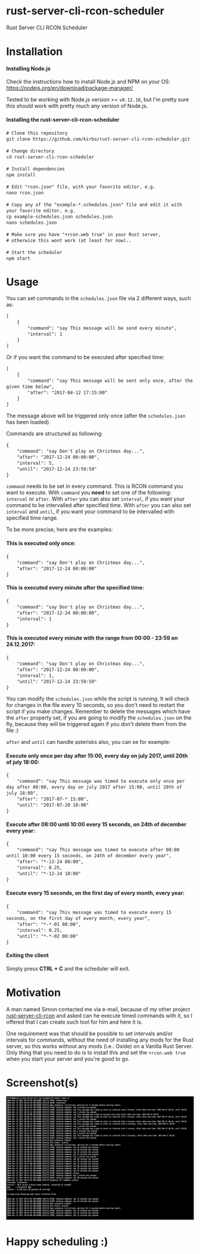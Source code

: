 # rust-server-cli-rcon-scheduler
Rust Server CLI RCON Scheduler

# Installation

#### Installing Node.js
Check the instructions how to install Node.js and NPM on your OS:
https://nodejs.org/en/download/package-manager/

Tested to be working with Node.js version >= `v0.12.18`, but I'm pretty sure this should work with pretty much any
version of Node.js.

#### Installing the rust-server-cli-rcon-scheduler

    # Clone this repository
    git clone https://github.com/kirbo/rust-server-cli-rcon-scheduler.git
    
    # Change directory
    cd rust-server-cli-rcon-scheduler
 
    # Install dependencies
    npm install
 
    # Edit "rcon.json" file, with your favorite editor, e.g.
    nano rcon.json
 
    # Copy any of the "example-*.schedules.json" file and edit it with your favorite editor, e.g.
    cp example-schedules.json schedules.json
    nano schedules.json
    
    # Make sure you have "+rcon.web true" in your Rust server,
    # otherwice this wont work (at least for now)..

    # Start the scheduler
    npm start

# Usage

You can set commands in the `schedules.json` file via 2 different ways, such as:

    [
        {
            "command": "say This message will be send every minute",
            "interval": 1
        }
    ]
    
Or if you want the command to be executed after specified time:

    [
        {
            "command": "say This message will be sent only once, after the given time below",
            "after": "2017-04-12 17:15:00"
        }
    ]

The message above will be triggered only once (after the `schedules.json` has been loaded).

Commands are structured as following:
    
    {
        "command": "say Don't play on Christmas day...",
        "after": "2017-12-24 00:00:00",
        "interval": 5,
        "until": "2017-12-24 23:59:59"
    }

`command` needs to be set in every command. This is RCON command you want to execute.
With `command` you **need** to set one of the following: `interval` or `after`.
With `after`  you can also set `interval`, if you want your command to be intervalled after specified time.
With `after`  you can also set `interval` and `until`, if you want your command to be intervalled with specified time range.

To be more precise, here are the examples:

#### This is executed only once:
    
    {
        "command": "say Don't play on Christmas day...",
        "after": "2017-12-24 00:00:00"
    }
    
#### This is executed every minute after the specified time:
    
    {
        "command": "say Don't play on Christmas day...",
        "after": "2017-12-24 00:00:00",
        "interval": 1
    }
    
#### This is executed every minute with the range from 00:00 - 23:59 on 24.12.2017:
    
    {
        "command": "say Don't play on Christmas day...",
        "after": "2017-12-24 00:00:00",
        "interval": 1,
        "until": "2017-12-24 23:59:59"
    }

You can modify the `schedules.json` while the script is running. It will check for changes in the file every 10 seconds, 
so you don't need to restart the script if you make changes. Remember to delete the messages which have the `after` 
property set, if you are going to modify the `schedules.json` on the fly, because they will be triggered again if you 
don't delete them from the file :)

`after` and `until` can handle asterisks also, you can se for example: 

#### Execute only once per day after 15:00, every day on july 2017, until 20th of july 18:00:

    {
        "command": "say This message was timed to execute only once per day after 00:00, every day on july 2017 after 15:00, until 20th of july 18:00",
        "after": "2017-07-* 15:00",
        "until": "2017-07-20 18:00"
    }

#### Execute after 08:00 until 10:00 every 15 seconds, on 24th of december every year:

    {
        "command": "say This message was timed to execute after 08:00 until 10:00 every 15 seconds, on 24th of december every year",
        "after": "*-12-24 08:00",
        "interval": 0.25,
        "until": "*-12-24 10:00"
    }
    
#### Execute every 15 seconds, on the first day of every month, every year:

    {
        "command": "say This message was timed to execute every 15 seconds, on the first day of every month, every year",
        "after": "*-*-01 00:00",
        "interval": 0.25,
        "until": "*-*-02 00:00"
    }

#### Exiting the client

Simply press **CTRL + C** and the scheduler will exit.

# Motivation
A man named Simon contacted me via e-mail, because of my other project [rust-server-cli-rcon](https://github.com/kirbo/rust-server-cli-rcon) 
and asked can he execute timed commands with it, so I offered that I can create such tool for him and here it is.

One requirement was that should be possible to set intervals and/or intervals for commands, without the need of installing
any mods for the Rust server, so this works without any mods (i.e.: Oxide) on a Vanilla Rust Server.
Only thing that you need to do is to install this and set the `+rcon.web true` when you start your server and you're 
good to go.


# Screenshot(s)

![screenshot](https://raw.githubusercontent.com/kirbo/rust-server-cli-rcon-scheduler/master/screenshots/screenshot.png)


# Happy scheduling :)